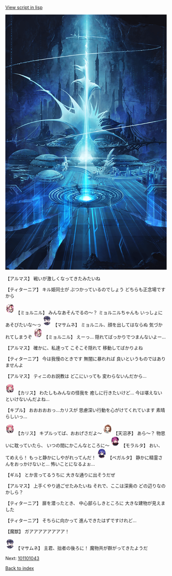 [View script in lisp](../scripts/101101041.txt)

![profound.png](../images/backgrounds/profound.png)

【アルマス】
戦いが激しくなってきたみたいね

【ティターニア】
キル姫同士が
ぶつかっているのでしょう
どちらも正念場ですから

<img src="../images/units/3200111.png" alt="3200111.png" height="34"/>
【ミョルニル】
みんなあそんでるの～？
ミョルニルちゃんも
いっしょにあそびたいな～っ

<img src="../images/units/3100111.png" alt="3100111.png" height="34"/>
【マサムネ】
ミョルニル、顔を出してはならぬ
気づかれてしまうぞ

<img src="../images/units/3200111.png" alt="3200111.png" height="34"/>
【ミョルニル】
えーっ…
隠れてばっかりでつまんないよー…

【アルマス】
確かに、私達って
こそこそ隠れて
移動してばかりよね

【ティターニア】
今は我慢のときです
無闇に暴れれば
良いというものではありませんよ

【アルマス】
ティニのお説教は
どこにいっても
変わらないんだから…

<img src="../images/units/3602511.png" alt="3602511.png" height="34"/>
【カリス】
わたしもみんなの怪我を
癒しに行きたいけど…
今は堪えないといけないんだよね…

【キプル】
おおおおおっ…カリスが
思慮深い行動を心がけてくれています
素晴らしいっ…

<img src="../images/units/3602511.png" alt="3602511.png" height="34"/>
【カリス】
キプルってば、おおげさだよ～

<img src="../images/units/3300411.png" alt="3300411.png" height="34"/>
【天沼矛】
あら～？
物思いに耽っていたら、
いつの間にかこんなところに～

<img src="../images/units/3104011.png" alt="3104011.png" height="34"/>
【モラルタ】
おい、てめえら！
もっと静かにしやがれってんだ！

<img src="../images/units/3104111.png" alt="3104111.png" height="34"/>
【ベガルタ】
静かに精霊さんをおっかけないと…
怖いことになるよぉ…

【ギル】
とか言ってるうちに
大きな通りに出そうだぜ

【アルマス】
上手くやり過ごせたみたいね
それで、ここは深奥の
どの辺りなのかしら？

【ティターニア】
扉を潜ったとき、
中心部らしきところに
大きな建物が見えました

【ティターニア】
そちらに向かって
進んできたはずですけれど…

【魔獣】
ガアアアアアアアア！

<img src="../images/units/3100111.png" alt="3100111.png" height="34"/>
【マサムネ】
主君、拙者の後ろに！
魔物共が群がってきたようだ

Next: [101101043](101101043.md)

[Back to index](index.md)
